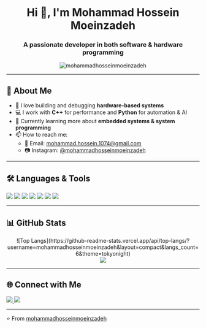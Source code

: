<h1 align="center">Hi 👋, I'm Mohammad Hossein Moeinzadeh</h1>
<h3 align="center">A passionate developer in both software & hardware programming</h3>

<p align="center">
  <img src="https://komarev.com/ghpvc/?username=mohammadhosseinmoeinzadeh&label=Profile%20views&color=0e75b6&style=flat" alt="mohammadhosseinmoeinzadeh" />
</p>

---

## 🚀 About Me

- 🔧 I love building and debugging **hardware-based systems**  
- 💻 I work with **C++** for performance and **Python** for automation & AI  
- 🌱 Currently learning more about **embedded systems & system programming**
- 📫 How to reach me:  
  - 📧 Email: mohammad.hossein.1074@gmail.com  
  - 📷 Instagram: [@mohammadhosseinmoeinzadeh](https://instagram.com/mohammadhosseinmoeinzadeh)

---

## 🛠️ Languages & Tools

<p align="left">
  <img src="https://img.shields.io/badge/-Python-3776AB?style=flat&logo=python&logoColor=white" />
  <img src="https://img.shields.io/badge/-C++-00599C?style=flat&logo=c%2B%2B&logoColor=white" />
  <img src="https://img.shields.io/badge/-Arduino-00979D?style=flat&logo=arduino&logoColor=white" />
  <img src="https://img.shields.io/badge/-Raspberry%20Pi-C51A4A?style=flat&logo=raspberry-pi&logoColor=white" />
  <img src="https://img.shields.io/badge/-Linux-FCC624?style=flat&logo=linux&logoColor=black" />
  <img src="https://img.shields.io/badge/-Git-F05032?style=flat&logo=git&logoColor=white" />
  <img src="https://img.shields.io/badge/-VS%20Code-007ACC?style=flat&logo=visual-studio-code&logoColor=white" />
</p>

---

## 📊 GitHub Stats

<p align="center">
  ![Top Langs](https://github-readme-stats.vercel.app/api/top-langs/?username=mohammadhosseinmoeinzadeh&layout=compact&langs_count=6&theme=tokyonight)
  <br/>
  <img src="https://github-readme-stats.vercel.app/api/top-langs/?username=mohammadhosseinmoeinzadeh&layout=compact&theme=tokyonight" />
</p>

---

## 🌐 Connect with Me

<p align="left">
  <a href="https://instagram.com/mohammadhosseinmoeinzadeh" target="_blank">
    <img src="https://img.shields.io/badge/-Instagram-E4405F?style=flat&logo=instagram&logoColor=white" />
  </a>
  <a href="mailto:mohammadhosseinmoeinzadeh@gmail.com">
    <img src="https://img.shields.io/badge/-Gmail-D14836?style=flat&logo=gmail&logoColor=white" />
  </a>
</p>

---

⭐️ From [mohammadhosseinmoeinzadeh](https://github.com/mohammadhosseinmoeinzadeh)

